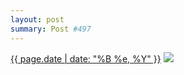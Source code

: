 ```yaml
---
layout: post
summary: Post #497
---
```


<p>
  <time><a href="/497">{{ page.date | date: "%B %e, %Y" }}</a></time>
  <a href="/497"><img src="{{ site.assets_url }}/497-640.jpg" srcset="{{ site.assets_url }}/497-1280.jpg 1280w, {{ site.assets_url }}/497-960.jpg 960w, {{ site.assets_url }}/497-640.jpg 640w, {{ site.assets_url }}/497-320.jpg 320w" sizes="(min-width: 700px) 50vw, calc(100vw - 2rem)" /></a>
</p>
